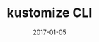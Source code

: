 ---
title: "kustomize CLI"
linkTitle: "kustomize CLI"
weight: 2
date: 2017-01-05
description: >
  Reference for the kustomize CLI
---